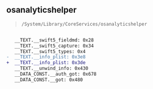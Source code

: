 ## osanalyticshelper

> `/System/Library/CoreServices/osanalyticshelper`

```diff

   __TEXT.__swift5_fieldmd: 0x28
   __TEXT.__swift5_capture: 0x34
   __TEXT.__swift5_types: 0x4
-  __TEXT.__info_plist: 0x3e8
+  __TEXT.__info_plist: 0x3de
   __TEXT.__unwind_info: 0x430
   __DATA_CONST.__auth_got: 0x678
   __DATA_CONST.__got: 0x480

```
